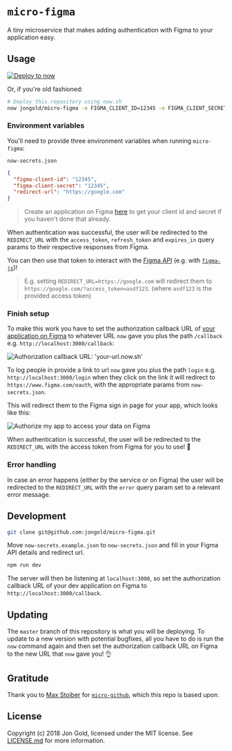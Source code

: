 # `micro-figma`

A tiny microservice that makes adding authentication with Figma to your application easy.

## Usage

[![Deploy to now](https://deploy.now.sh/static/button.svg)](https://deploy.now.sh/?repo=https://github.com/jongold/micro-figma&env=FIGMA_CLIENT_ID&env=FIGMA_CLIENT_SECRET&env=REDIRECT_URL)

Or, if you're old fashioned:

```sh
# Deploy this repository using now.sh
now jongold/micro-figma -e FIGMA_CLIENT_ID=12345 -e FIGMA_CLIENT_SECRET=12345 -e REDIRECT_URL=https://google.com
```

### Environment variables

You'll need to provide three environment variables when running `micro-figma`:

`now-secrets.json`
```json
{
  "figma-client-id": "12345",
  "figma-client-secret": "12345",
  "redirect-url": "https://google.com"
}
```

> Create an application on Figma [here](https://www.figma.com/developers/apps) to get your client id and secret if you haven't done that already.

When authentication was successful, the user will be redirected to the `REDIRECT_URL` with the `access_token`, `refresh_token` and `expires_in` query params to their respective responses from Figma.

You can then use that token to interact with the [Figma API](https://wild.figma.com/developers/docs) (e.g. with [`figma-js`](https://github.com/jongold/figma-js))!

> E.g. setting `REDIRECT_URL=https://google.com` will redirect them to `https://google.com/?access_token=asdf123`. (where `asdf123` is the provided access token)

### Finish setup

To make this work you have to set the authorization callback URL of [your application on Figma](https://github.com/settings/developers) to whatever URL `now` gave you plus the path `/callback` e.g. `http://localhost:3000/callback`:

![Authorization callback URL: 'your-url.now.sh'](https://user-images.githubusercontent.com/591643/40206206-de413c72-59e3-11e8-8141-72c904cee5c3.png)


To log people in provide a link to url `now` gave you plus the path `login` e.g. `http://localhost:3000/login` when they click on the link it will redirect to `https://www.figma.com/oauth`, with the appropriate params from `now-secrets.json`.

This will redirect them to the Figma sign in page for your app, which looks like this:

![Authorize my app to access your data on Figma](https://user-images.githubusercontent.com/591643/40206152-b07045ae-59e3-11e8-998f-c29b87efb881.png)

When authentication is successful, the user will be redirected to the `REDIRECT_URL` with the access token from Figma for you to use! 🎉

### Error handling

In case an error happens (either by the service or on Figma) the user will be redirected to the `REDIRECT_URL` with the `error` query param set to a relevant error message.

## Development

```sh
git clone git@github.com:jongold/micro-figma.git
```

Move `now-secrets.example.json` to `now-secrets.json` and fill in your Figma API details and redirect url.

```sh
npm run dev
```

The server will then be listening at `localhost:3000`, so set the authorization callback URL of your dev application on Figma to `http://localhost:3000/callback`.

## Updating

The `master` branch of this repository is what you will be deploying. To update to a new version with potential bugfixes, all you have to do is run the `now` command again and then set the authorization callback URL on Figma to the new URL that `now` gave you! 👌

## Gratitude

Thank you to [Max Stoiber](https://github.com/mxstbr) for [`micro-github`](https://github.com/mxstbr/micro-github), which this repo is based upon.

## License

Copyright (c) 2018 Jon Gold, licensed under the MIT license. See [LICENSE.md](LICENSE.md) for more information.
